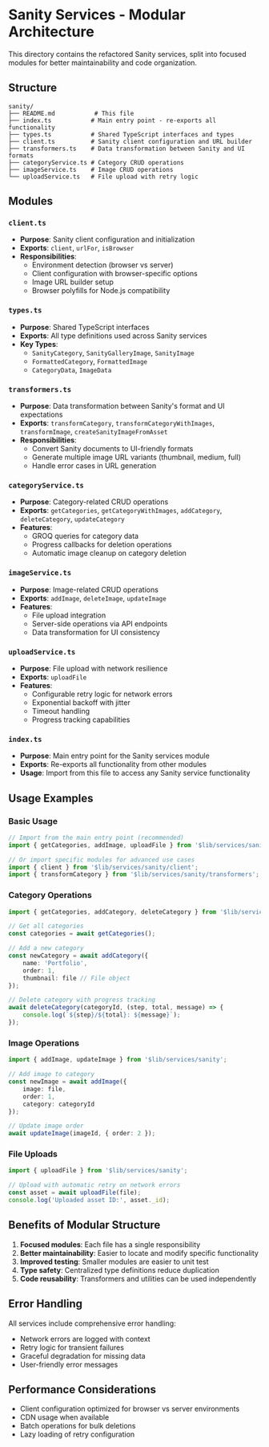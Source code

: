 # Sanity Services - Modular Architecture

This directory contains the refactored Sanity services, split into focused modules for better maintainability and code organization.

## Structure

```
sanity/
├── README.md           # This file
├── index.ts           # Main entry point - re-exports all functionality
├── types.ts           # Shared TypeScript interfaces and types
├── client.ts          # Sanity client configuration and URL builder
├── transformers.ts    # Data transformation between Sanity and UI formats
├── categoryService.ts # Category CRUD operations
├── imageService.ts    # Image CRUD operations
└── uploadService.ts   # File upload with retry logic
```

## Modules

### `client.ts`

- **Purpose**: Sanity client configuration and initialization
- **Exports**: `client`, `urlFor`, `isBrowser`
- **Responsibilities**:
    - Environment detection (browser vs server)
    - Client configuration with browser-specific options
    - Image URL builder setup
    - Browser polyfills for Node.js compatibility

### `types.ts`

- **Purpose**: Shared TypeScript interfaces
- **Exports**: All type definitions used across Sanity services
- **Key Types**:
    - `SanityCategory`, `SanityGalleryImage`, `SanityImage`
    - `FormattedCategory`, `FormattedImage`
    - `CategoryData`, `ImageData`

### `transformers.ts`

- **Purpose**: Data transformation between Sanity's format and UI expectations
- **Exports**: `transformCategory`, `transformCategoryWithImages`, `transformImage`, `createSanityImageFromAsset`
- **Responsibilities**:
    - Convert Sanity documents to UI-friendly formats
    - Generate multiple image URL variants (thumbnail, medium, full)
    - Handle error cases in URL generation

### `categoryService.ts`

- **Purpose**: Category-related CRUD operations
- **Exports**: `getCategories`, `getCategoryWithImages`, `addCategory`, `deleteCategory`, `updateCategory`
- **Features**:
    - GROQ queries for category data
    - Progress callbacks for deletion operations
    - Automatic image cleanup on category deletion

### `imageService.ts`

- **Purpose**: Image-related CRUD operations
- **Exports**: `addImage`, `deleteImage`, `updateImage`
- **Features**:
    - File upload integration
    - Server-side operations via API endpoints
    - Data transformation for UI consistency

### `uploadService.ts`

- **Purpose**: File upload with network resilience
- **Exports**: `uploadFile`
- **Features**:
    - Configurable retry logic for network errors
    - Exponential backoff with jitter
    - Timeout handling
    - Progress tracking capabilities

### `index.ts`

- **Purpose**: Main entry point for the Sanity services module
- **Exports**: Re-exports all functionality from other modules
- **Usage**: Import from this file to access any Sanity service functionality

## Usage Examples

### Basic Usage

```typescript
// Import from the main entry point (recommended)
import { getCategories, addImage, uploadFile } from '$lib/services/sanity';

// Or import specific modules for advanced use cases
import { client } from '$lib/services/sanity/client';
import { transformCategory } from '$lib/services/sanity/transformers';
```

### Category Operations

```typescript
import { getCategories, addCategory, deleteCategory } from '$lib/services/sanity';

// Get all categories
const categories = await getCategories();

// Add a new category
const newCategory = await addCategory({
    name: 'Portfolio',
    order: 1,
    thumbnail: file // File object
});

// Delete category with progress tracking
await deleteCategory(categoryId, (step, total, message) => {
    console.log(`${step}/${total}: ${message}`);
});
```

### Image Operations

```typescript
import { addImage, updateImage } from '$lib/services/sanity';

// Add image to category
const newImage = await addImage({
    image: file,
    order: 1,
    category: categoryId
});

// Update image order
await updateImage(imageId, { order: 2 });
```

### File Uploads

```typescript
import { uploadFile } from '$lib/services/sanity';

// Upload with automatic retry on network errors
const asset = await uploadFile(file);
console.log('Uploaded asset ID:', asset._id);
```

## Benefits of Modular Structure

1. **Focused modules**: Each file has a single responsibility
2. **Better maintainability**: Easier to locate and modify specific functionality
3. **Improved testing**: Smaller modules are easier to unit test
4. **Type safety**: Centralized type definitions reduce duplication
5. **Code reusability**: Transformers and utilities can be used independently

## Error Handling

All services include comprehensive error handling:

- Network errors are logged with context
- Retry logic for transient failures
- Graceful degradation for missing data
- User-friendly error messages

## Performance Considerations

- Client configuration optimized for browser vs server environments
- CDN usage when available
- Batch operations for bulk deletions
- Lazy loading of retry configuration
